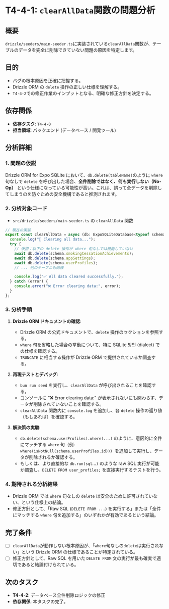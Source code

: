# T4-4-1: `clearAllData`関数の問題分析

## 概要

`drizzle/seeders/main-seeder.ts`に実装されている`clearAllData`関数が、テーブルのデータを完全に削除できていない問題の原因を特定します。

## 目的

- バグの根本原因を正確に把握する。
- Drizzle ORM の `delete` 操作の正しい仕様を理解する。
- `T4-4-2`での修正作業のインプットとなる、明確な修正方針を決定する。

## 依存関係

- **依存タスク**: `T4-4-0`
- **担当領域**: バックエンド (データベース / 開発ツール)

## 分析詳細

### 1. 問題の仮説

Drizzle ORM for Expo SQLite において、`db.delete(tableName)`のように `where` 句なしで `delete` を呼び出した場合、**全件削除ではなく、何も実行しない（No-Op）** という仕様になっている可能性が高い。これは、誤って全データを削除してしまうのを防ぐための安全機構であると推測されます。

### 2. 分析対象コード

- `src/drizzle/seeders/main-seeder.ts` の `clearAllData` 関数

```typescript
// 現在の実装
export const clearAllData = async (db: ExpoSQLiteDatabase<typeof schema>) => {
  console.log("🧹 Clearing all data...");
  try {
    // 仮説：以下の delete 操作が where 句なしでは機能していない
    await db.delete(schema.smokingCessationAchievements);
    await db.delete(schema.appSettings);
    await db.delete(schema.userProfiles);
    // ... 他のテーブルも同様

    console.log("✅ All data cleared successfully.");
  } catch (error) {
    console.error("❌ Error clearing data:", error);
  }
};
```

### 3. 分析手順

1.  **Drizzle ORM ドキュメントの確認**:

    - Drizzle ORM の公式ドキュメントで、`delete` 操作のセクションを参照する。
    - `where` 句を省略した場合の挙動について、特に SQLite 방언 (dialect) での仕様を確認する。
    - `TRUNCATE` に相当する操作が Drizzle ORM で提供されているか調査する。

2.  **再現テストとデバッグ**:

    - `bun run seed` を実行し、`clearAllData` が呼び出されることを確認する。
    - コンソールに "❌ Error clearing data:" が表示されないにも関わらず、データが削除されていないことを確認する。
    - `clearAllData` 関数内に `console.log` を追加し、各 `delete` 操作の返り値（もしあれば）を確認する。

3.  **解決策の実験**:
    - `db.delete(schema.userProfiles).where(...)` のように、意図的に全件にマッチする `where` 句（例: `where(isNotNull(schema.userProfiles.id))`）を追加して実行し、データが削除されるか確認する。
    - もしくは、より直接的な `db.run(sql`...`)` のような raw SQL 実行が可能か調査し、`DELETE FROM user_profiles;` を直接実行するテストを行う。

### 4. 期待される分析結果

- Drizzle ORM では `where` 句なしの `delete` は安全のために許可されていない、という仕様上の結論。
- 修正方針として、「Raw SQL (`DELETE FROM ...`) を実行する」または「全件にマッチする `where` 句を追加する」のいずれかが有効であるという結論。

## 完了条件

- [ ] `clearAllData`が動作しない根本原因が、「`where`句なしの`delete`は実行されない」という Drizzle ORM の仕様であることが特定されている。
- [ ] 修正方針として、Raw SQL を用いた `DELETE FROM` 文の実行が最も確実で適切であると結論付けられている。

## 次のタスク

- **T4-4-2**: データベース全件削除ロジックの修正
- **依存関係**: 本タスクの完了。
